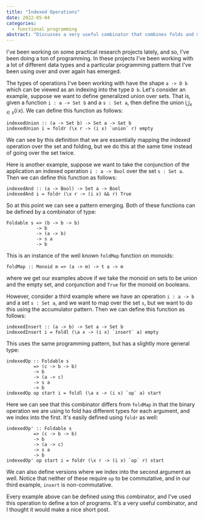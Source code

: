 ```yaml
---
title: "Indexed Operations"
date: 2022-05-04
categories:
  - functional programming  
abstract: "Discusses a very useful combinator that combines folds and maps."
---
```


I've been working on some practical research projects lately, and so,
I've been doing a ton of programming.  In these projects I've been
working with a lot of different data types and a particular
programming pattern that I've been using over and over again has
emerged.

The types of operations I've been working with have the shape
`a -> D b` which can be viewed as an indexing into the type `D
b`. Let's consider an example, suppose we want to define generalized
union over sets.  That is, given a function `i : a -> Set b` and a
`s : Set a`, then define the union $\bigcup_{x \in s} (i\,x)$.  We can
define this function as follows:

```
indexedUnion :: (a -> Set b) -> Set a -> Set b
indexedUnion i = foldr (\x r -> (i x) `union` r) empty
```

We can see by this definition that we are essentially mapping the
indexed operation over the set and folding, but we do this at the same
time instead of going over the set twice.

Here is another example, suppose we want to take the conjunction of
the application an indexed operation `i : a -> Bool` over the set
`s : Set a`.  Then we can define this function as follows:

```
indexedAnd :: (a -> Bool) -> Set a -> Bool
indexedAnd i = foldr (\x r -> (i x) && r) True
```

So at this point we can see a pattern emerging.  Both of these
functions can be defined by a combinator of type:

```
Foldable s => (b -> b -> b)
           -> b
           -> (a -> b)
           -> s a
           -> b
```

This is an instance of the well known `foldMap` function on monoids:

```
foldMap :: Monoid m => (a -> m) -> t a -> m
```

where we get our examples above if we take the monoid on sets to be
union and the empty set, and conjunction and `True` for the monoid on
booleans.

However, consider a third example where we have an operation `i : a ->
b` and a set `s : Set a`, and we want to map over the set `s`, but
we want to do this using the accumulator pattern.  Then we can define
this function as follows:

```
indexedInsert :: (a -> b) -> Set a -> Set b
indexedInsert i = foldl (\a x -> (i x) `insert` a) empty
```

This uses the same programming pattern, but has a slightly more
general type:

```
indexedOp :: Foldable s
          => (c -> b -> b)
          -> b
          -> (a -> c)
          -> s a
          -> b
indexedOp op start i = foldl (\a x -> (i x) `op` a) start
```

Here we can see that this combinator differs from `foldMap` in that
the binary operation we are using to fold has different types for each
argument, and we index into the first. It's easily defined using
`foldr` as well:

```
indexedOp' :: Foldable s
          => (c -> b -> b)
          -> b
          -> (a -> c)
          -> s a
          -> b
indexedOp' op start i = foldr (\x r -> (i x) `op` r) start
```

We can also define versions where we index into the second argument
as well.  Notice that neither of these require `op` to be commutative,
and in our third example, `insert` is non-commutative.

Every example above can be defined using this combinator, and I've
used this operation to define a ton of programs.  It's a very useful
combinator, and I thought it would make a nice short post.